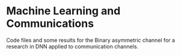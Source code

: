 # Machine Learning and Communications
Code files and some results for the Binary asymmetric channel for a research in DNN applied to communication channels.
